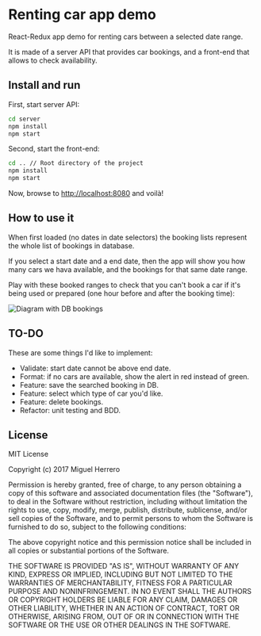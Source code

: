# Renting car app demo

React-Redux app demo for renting cars between a selected date range.

It is made of a server API that provides car bookings, and a front-end that allows to check availability.

## Install and run

First, start server API:

```bash
cd server
npm install
npm start
```

Second, start the front-end:

```bash
cd .. // Root directory of the project
npm install
npm start
```

Now, browse to [http://localhost:8080](http://localhost:8080) and voilà!

## How to use it

When first loaded (no dates in date selectors) the booking lists represent the whole list of bookings in database.

If you select a start date and a end date, then the app will show you how many cars we hava available, and the bookings for that same date range.

Play with these booked ranges to check that you can't book a car if it's being used or prepared (one hour before and after the booking time):

![Diagram with DB bookings](https://gitlab.com/Miguel-Herrero/React-CarRenting/blob/master/bookingsDiagram.png)

## TO-DO

These are some things I'd like to implement:

- Validate: start date cannot be above end date.
- Format: if no cars are available, show the alert in red instead of green.
- Feature: save the searched booking in DB.
- Feature: select which type of car you'd like.
- Feature: delete bookings.
- Refactor: unit testing and BDD.

## License

MIT License

Copyright (c) 2017 Miguel Herrero

Permission is hereby granted, free of charge, to any person obtaining a copy
of this software and associated documentation files (the "Software"), to deal
in the Software without restriction, including without limitation the rights
to use, copy, modify, merge, publish, distribute, sublicense, and/or sell
copies of the Software, and to permit persons to whom the Software is
furnished to do so, subject to the following conditions:

The above copyright notice and this permission notice shall be included in all
copies or substantial portions of the Software.

THE SOFTWARE IS PROVIDED "AS IS", WITHOUT WARRANTY OF ANY KIND, EXPRESS OR
IMPLIED, INCLUDING BUT NOT LIMITED TO THE WARRANTIES OF MERCHANTABILITY,
FITNESS FOR A PARTICULAR PURPOSE AND NONINFRINGEMENT. IN NO EVENT SHALL THE
AUTHORS OR COPYRIGHT HOLDERS BE LIABLE FOR ANY CLAIM, DAMAGES OR OTHER
LIABILITY, WHETHER IN AN ACTION OF CONTRACT, TORT OR OTHERWISE, ARISING FROM,
OUT OF OR IN CONNECTION WITH THE SOFTWARE OR THE USE OR OTHER DEALINGS IN THE
SOFTWARE.
